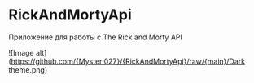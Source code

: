 # RickAndMortyApi

Приложение для работы с The Rick and Morty API

![Image alt](https://github.com/{Mysteri027}/{RickAndMortyApi}/raw/{main}/Dark theme.png)
